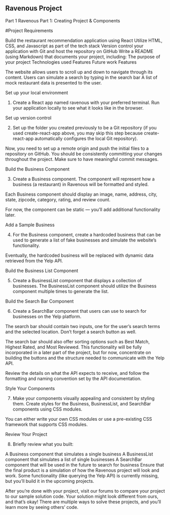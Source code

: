 ## Ravenous Project

Part 1 Ravenous Part 1: Creating Project & Components

#Project Requirements

Build the restaurant recommendation application using React
Utilize HTML, CSS, and Javascript as part of the tech stack
Version control your application with Git and host the repository on GitHub
Write a README (using Markdown) that documents your project, including:
The purpose of your project
Technologies used
Features
Future work
Features

The website allows users to scroll up and down to navigate through its content.
Users can simulate a search by typing in the search bar
A list of mock restaurant data is presented to the user.

Set up your local environment

1. Create a React app named ravenous with your preferred terminal.
   Run your application locally to see what it looks like in the browser.

Set up version control

2. Set up the folder you created previously to be a Git repository (if you used create-react-app above, you may skip this step because create-react-app automatically configures the local Git repository).

Now, you need to set up a remote origin and push the initial files to a repository on GitHub. You should be consistently committing your changes throughout the project. Make sure to have meaningful commit messages.

Build the Business Component

3. Create a Business component. The component will represent how a business (a restaurant) in Ravenous will be formatted and styled.

Each Business component should display an image, name, address, city, state, zipcode, category, rating, and review count.

For now, the component can be static — you’ll add additional functionality later.

Add a Sample Business

4. For the Business component, create a hardcoded business that can be used to generate a list of fake businesses and simulate the website’s functionality.

Eventually, the hardcoded business will be replaced with dynamic data retrieved from the Yelp API.

Build the Business List Component

5. Create a BusinessList component that displays a collection of businesses. The BusinessList component should utilize the Business component multiple times to generate the list.

Build the Search Bar Component

6. Create a SearchBar component that users can use to search for businesses on the Yelp platform.

The search bar should contain two inputs, one for the user’s search terms and the selected location. Don’t forget a search button as well.

The search bar should also offer sorting options such as Best Match, Highest Rated, and Most Reviewed. This functionality will be fully incorporated in a later part of the project, but for now, concentrate on building the buttons and the structure needed to communicate with the Yelp API.

Review the details on what the API expects to receive, and follow the formatting and naming convention set by the API documentation.

Style Your Components

7. Make your components visually appealing and consistent by styling them. Create styles for the Business, BusinessList, and SearchBar components using CSS modules.

You can either write your own CSS modules or use a pre-existing CSS framework that supports CSS modules.

Review Your Project

8. Briefly review what you built:

A Business component that simulates a single business
A BusinessList component that simulates a list of single businesses
A SearchBar component that will be used in the future to search for business
Ensure that the final product is a simulation of how the Ravenous project will look and work. Some functionality (like querying the Yelp API) is currently missing, but you’ll build it in the upcoming projects.

After you’re done with your project, visit our forums to compare your project to our sample solution code. Your solution might look different from ours, and that’s okay! There are multiple ways to solve these projects, and you’ll learn more by seeing others’ code.
